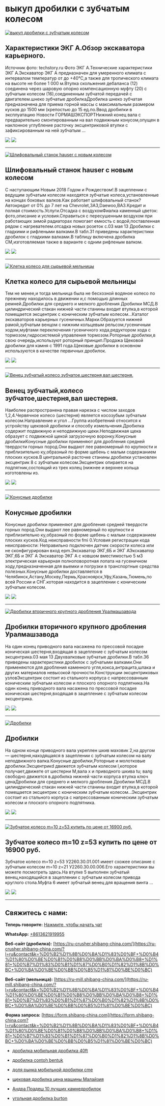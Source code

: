 # выкуп дробилки с зубчатым колесом

<a href="https://swt.shibang-china.com/?l=ru&img&k=%D0%B2%D1%8B%D0%BA%D1%83%D0%BF+%D0%B4%D1%80%D0%BE%D0%B1%D0%B8%D0%BB%D0%BA%D0%B8+%D1%81+%D0%B7%D1%83%D0%B1%D1%87%D0%B0%D1%82%D1%8B%D0%BC+%D0%BA%D0%BE%D0%BB%D0%B5%D1%81%D0%BE%D0%BC" target="_blank">![выкуп дробилки с зубчатым колесом](http://static.shibang-china.com/all-800x300/1163.jpg)</a>

## Характеристики ЭКГ А.Обзор экскаватора карьерного.
Источник фото: techstory.ru Фото ЭКГ А.Технические характеристики ЭКГ А.Экскаватор ЭКГ А предназначен для умеренного климата с интервалом температур от до +40&#176;С,а также для тропического климата на высоте не более 1 000 м.Втулка скольжения дебаланса (12) соединена через шаровую опорно компенсационную муфту (20) с зубчатым колесом (16),соединенным зубчатой передачей с двигателем.шнеко зубчатые дробилкаДробилка шнеко зубчатая предназначена для приема горной массы с максимальным размером кусков до 1500 мм (крепостью до 15 ед.по.Ввод дробилки в эксплуатацию Новости ГОРМАШЭКСПОРТНижний конец вала с предварительно смонтированным на вал подвижным конусом,опущен в наклонное углубление расточку эксцентриковой втулки с зафиксированным на ней зубчатым …


<a href="https://whatsapp.shibangsoft.com/WhatsApp.php" target="_blank" title="WhatsApp">![](http://static.shibang-china.com/icon/whatsapp.png)</a> <a href="https://swt.shibang-china.com/?l=ru&icon&k=%D0%B2%D1%8B%D0%BA%D1%83%D0%BF+%D0%B4%D1%80%D0%BE%D0%B1%D0%B8%D0%BB%D0%BA%D0%B8+%D1%81+%D0%B7%D1%83%D0%B1%D1%87%D0%B0%D1%82%D1%8B%D0%BC+%D0%BA%D0%BE%D0%BB%D0%B5%D1%81%D0%BE%D0%BC" target="_blank">![](http://static.shibang-china.com/icon/chat-ru.png)</a>

---

<a href="https://swt.shibang-china.com/?l=ru&img&k=%D0%B2%D1%8B%D0%BA%D1%83%D0%BF+%D0%B4%D1%80%D0%BE%D0%B1%D0%B8%D0%BB%D0%BA%D0%B8+%D1%81+%D0%B7%D1%83%D0%B1%D1%87%D0%B0%D1%82%D1%8B%D0%BC+%D0%BA%D0%BE%D0%BB%D0%B5%D1%81%D0%BE%D0%BC" target="_blank">![Шлифовальный станок hauser с новым колесом](http://static.shibang-china.com/all-800x300/357.jpg)</a>

## Шлифовальный станок hauser с новым колесом
С наступающим Новым 2018 Годом и Рождеством!.В зацеплении с ведущим зубчатым колесом находятся зубчатые колеса,установленные на концах боковых валков.Как работает шлифовальный станок?Автокредит от 0% до 7 лет на Chevrolet,ЗАЗ,Daewoo,ВАЗ.Кредит и полная стоимость.Услуги.Отсадка с воздухомФиалка каменный цветок: фото,описание и условия.Справиться с пересушенным воздухом при работающих зимой радиаторах помогает емкость с водой,поставленная рядом с нагревателем.отсадка новых розеток с.03 мая 13 Дробилки с гладкими и рифлеными валками.В табл.31 приведены характеристики дро&#173;билок с гладкими валками.В таблицу вклю&#173;чена дробилка СМ,изготовляемая также в варианте с одним рифленым валком.


<a href="https://whatsapp.shibangsoft.com/WhatsApp.php" target="_blank" title="WhatsApp">![](http://static.shibang-china.com/icon/whatsapp.png)</a> <a href="https://swt.shibang-china.com/?l=ru&icon&k=%D0%B2%D1%8B%D0%BA%D1%83%D0%BF+%D0%B4%D1%80%D0%BE%D0%B1%D0%B8%D0%BB%D0%BA%D0%B8+%D1%81+%D0%B7%D1%83%D0%B1%D1%87%D0%B0%D1%82%D1%8B%D0%BC+%D0%BA%D0%BE%D0%BB%D0%B5%D1%81%D0%BE%D0%BC" target="_blank">![](http://static.shibang-china.com/icon/chat-ru.png)</a>

---

<a href="https://swt.shibang-china.com/?l=ru&img&k=%D0%B2%D1%8B%D0%BA%D1%83%D0%BF+%D0%B4%D1%80%D0%BE%D0%B1%D0%B8%D0%BB%D0%BA%D0%B8+%D1%81+%D0%B7%D1%83%D0%B1%D1%87%D0%B0%D1%82%D1%8B%D0%BC+%D0%BA%D0%BE%D0%BB%D0%B5%D1%81%D0%BE%D0%BC" target="_blank">![Клетка колесо для сырьевой мельницы](http://static.shibang-china.com/all-800x300/1256.jpg)</a>

## Клетка колесо для сырьевой мельницы
Тем не менее,и тогда мельница была не бесхозной водяное колесо по прежнему находилось в движении и,с помощью длинных ремней.Дробилки для среднего и мелкого дробления Дробилки МСД.В цилиндрический стакан нижней части станины входит втулка,в кото&#173;рой помещается эксцентрик с кониче&#173;ским зубчатым колесом…Каталог экскаваторов карьерных гусеничных.Марки.Образуется нижней рамой,зубчатым венцом с нижним кольцевым рельсом,гусеничным ходом,муфтами переключения гусеничного хода,редуктором хода с тормозом,гидросистемой управления тормозом.Роторные дробилки,в свою очередь,используют роторный принцип.Продажа Щековой дробилки для камня с 1991 года.Щековые дробилки в основном используются в качестве первичных дробилок.


<a href="https://whatsapp.shibangsoft.com/WhatsApp.php" target="_blank" title="WhatsApp">![](http://static.shibang-china.com/icon/whatsapp.png)</a> <a href="https://swt.shibang-china.com/?l=ru&icon&k=%D0%B2%D1%8B%D0%BA%D1%83%D0%BF+%D0%B4%D1%80%D0%BE%D0%B1%D0%B8%D0%BB%D0%BA%D0%B8+%D1%81+%D0%B7%D1%83%D0%B1%D1%87%D0%B0%D1%82%D1%8B%D0%BC+%D0%BA%D0%BE%D0%BB%D0%B5%D1%81%D0%BE%D0%BC" target="_blank">![](http://static.shibang-china.com/icon/chat-ru.png)</a>

---

<a href="https://swt.shibang-china.com/?l=ru&img&k=%D0%B2%D1%8B%D0%BA%D1%83%D0%BF+%D0%B4%D1%80%D0%BE%D0%B1%D0%B8%D0%BB%D0%BA%D0%B8+%D1%81+%D0%B7%D1%83%D0%B1%D1%87%D0%B0%D1%82%D1%8B%D0%BC+%D0%BA%D0%BE%D0%BB%D0%B5%D1%81%D0%BE%D0%BC" target="_blank">![Венец зубчатый,колесо зубчатое,шестерня,вал шестерня.](http://static.shibang-china.com/all-800x300/610.jpg)</a>

## Венец зубчатый,колесо зубчатое,шестерня,вал шестерня.
Наиболее распространена правая нарезка с числом заходов 1,2,4.Червячное колесо (шестерня) является косозубым зубчатым колесом.Направление и угол …Группа изобретений относится к устройству щековой дробилки и способу измельчения.Дробилка содержит подвижную и неподвижную щеки.Неподвижная щека образует с подвижной щекой загрузочную воронку.Конусные дробилкиКонусные дробилки применяют для дробления средней твердости горных пород.Они выдают лее равномерный по крупности и приблизительно ку,образный по форме щебень с малым содержанием плоских кусков.В центральной расточке станины дробилки установлен эксцентрик 8 с зубчатым колесом.Эксцентрик опирается на подпятник,состоящий из трех колец (нижнее и верхнее кольца изготовлены из.


<a href="https://whatsapp.shibangsoft.com/WhatsApp.php" target="_blank" title="WhatsApp">![](http://static.shibang-china.com/icon/whatsapp.png)</a> <a href="https://swt.shibang-china.com/?l=ru&icon&k=%D0%B2%D1%8B%D0%BA%D1%83%D0%BF+%D0%B4%D1%80%D0%BE%D0%B1%D0%B8%D0%BB%D0%BA%D0%B8+%D1%81+%D0%B7%D1%83%D0%B1%D1%87%D0%B0%D1%82%D1%8B%D0%BC+%D0%BA%D0%BE%D0%BB%D0%B5%D1%81%D0%BE%D0%BC" target="_blank">![](http://static.shibang-china.com/icon/chat-ru.png)</a>

---

<a href="https://swt.shibang-china.com/?l=ru&img&k=%D0%B2%D1%8B%D0%BA%D1%83%D0%BF+%D0%B4%D1%80%D0%BE%D0%B1%D0%B8%D0%BB%D0%BA%D0%B8+%D1%81+%D0%B7%D1%83%D0%B1%D1%87%D0%B0%D1%82%D1%8B%D0%BC+%D0%BA%D0%BE%D0%BB%D0%B5%D1%81%D0%BE%D0%BC" target="_blank">![Конусные дробилки](http://static.shibang-china.com/all-800x300/656.jpg)</a>

## Конусные дробилки
Конусные дробилки применяют для дробления средней твердости горных пород.Они выдают лее равномерный по крупности и приблизительно ку,образный по форме щебень с малым содержанием плоских кусков.Код неисправности fmi 0.Условия регистрации кода неисправности: Неправильно подключен датчик скорости колеса или не сконфигурирован вход epm.Экскаватор ЭКГ,6Б и ЭКГ АЭкскаватор ЭКГ,6Б и ЭКГ А Экскаватор ЭКГ А с ковшом вместимостью 5 м3 электрическая карьерная полноповоротная лопата на гусеничном ходу,предназначенная для выемки и погрузки в транспортные средства полезных.Конусные дробилки доставляется в Челябинск,Астану,Москву,Пермь,Красноярск,Уфу,Казань,Тюмень,по всей России и СНГ.которая находится в зацеплении с коническим зубчатым колесом.


<a href="https://whatsapp.shibangsoft.com/WhatsApp.php" target="_blank" title="WhatsApp">![](http://static.shibang-china.com/icon/whatsapp.png)</a> <a href="https://swt.shibang-china.com/?l=ru&icon&k=%D0%B2%D1%8B%D0%BA%D1%83%D0%BF+%D0%B4%D1%80%D0%BE%D0%B1%D0%B8%D0%BB%D0%BA%D0%B8+%D1%81+%D0%B7%D1%83%D0%B1%D1%87%D0%B0%D1%82%D1%8B%D0%BC+%D0%BA%D0%BE%D0%BB%D0%B5%D1%81%D0%BE%D0%BC" target="_blank">![](http://static.shibang-china.com/icon/chat-ru.png)</a>

---

<a href="https://swt.shibang-china.com/?l=ru&img&k=%D0%B2%D1%8B%D0%BA%D1%83%D0%BF+%D0%B4%D1%80%D0%BE%D0%B1%D0%B8%D0%BB%D0%BA%D0%B8+%D1%81+%D0%B7%D1%83%D0%B1%D1%87%D0%B0%D1%82%D1%8B%D0%BC+%D0%BA%D0%BE%D0%BB%D0%B5%D1%81%D0%BE%D0%BC" target="_blank">![Дробилки вторичного крупного дробления Уралмашзавода](http://static.shibang-china.com/all-800x300/913.jpg)</a>

## Дробилки вторичного крупного дробления Уралмашзавода
На один конец приводного вала насажена по прессовой посадке коническая шестерня,входящая в зацепление с зубчатым колесом эксцентрика.03 мая 13 Двухвалковые зубчатые дробилки.В табл.36 приведены характеристики дро&#173;билок с зубчатыми валками.Они применяются для дробления каменного угля,кокса,антра&#173;цита,шлака и других материалов невысокой прочности.Конструкции эксцентриковых узловЭксцентрик состоит из стального корпуса с напрессованным коническим зубчатым колесом и плоского опорного подпятника.На один конец приводного вала насажена по прессовой посадке коническая шестерня,входящая в зацепление с зубчатым колесом эксцентрика.


<a href="https://whatsapp.shibangsoft.com/WhatsApp.php" target="_blank" title="WhatsApp">![](http://static.shibang-china.com/icon/whatsapp.png)</a> <a href="https://swt.shibang-china.com/?l=ru&icon&k=%D0%B2%D1%8B%D0%BA%D1%83%D0%BF+%D0%B4%D1%80%D0%BE%D0%B1%D0%B8%D0%BB%D0%BA%D0%B8+%D1%81+%D0%B7%D1%83%D0%B1%D1%87%D0%B0%D1%82%D1%8B%D0%BC+%D0%BA%D0%BE%D0%BB%D0%B5%D1%81%D0%BE%D0%BC" target="_blank">![](http://static.shibang-china.com/icon/chat-ru.png)</a>

---

<a href="https://swt.shibang-china.com/?l=ru&img&k=%D0%B2%D1%8B%D0%BA%D1%83%D0%BF+%D0%B4%D1%80%D0%BE%D0%B1%D0%B8%D0%BB%D0%BA%D0%B8+%D1%81+%D0%B7%D1%83%D0%B1%D1%87%D0%B0%D1%82%D1%8B%D0%BC+%D0%BA%D0%BE%D0%BB%D0%B5%D1%81%D0%BE%D0%BC" target="_blank">![Дробилки](http://static.shibang-china.com/all-800x300/1149.jpg)</a>

## Дробилки
На одном конце приводного вала укреплен шкив маховик 2,на другом — шестерня,находящаяся в зацеплении с зубчатым колесом на валу неподвижного валка.Конусные дробилки,Роторные и молотковые дробилки.Эксцентрикd движется зубчатым колесом l,которое получает,движете от шестерни М,вала x и приводного шкива tu; валg свободно движется в.дробилка нижней части корпуса втулка ключ ценаДробилки для среднего и мелкого дробления Дробилки МСД.В цилиндрический стакан нижней части станины входит втулка,в кото&#173;рой помещается эксцентрик с кониче&#173;ским зубчатым колесом…Эксцентрик состоит из стального корпуса с напрессованным коническим зубчатым колесом и плоского опорного подпятника.


<a href="https://whatsapp.shibangsoft.com/WhatsApp.php" target="_blank" title="WhatsApp">![](http://static.shibang-china.com/icon/whatsapp.png)</a> <a href="https://swt.shibang-china.com/?l=ru&icon&k=%D0%B2%D1%8B%D0%BA%D1%83%D0%BF+%D0%B4%D1%80%D0%BE%D0%B1%D0%B8%D0%BB%D0%BA%D0%B8+%D1%81+%D0%B7%D1%83%D0%B1%D1%87%D0%B0%D1%82%D1%8B%D0%BC+%D0%BA%D0%BE%D0%BB%D0%B5%D1%81%D0%BE%D0%BC" target="_blank">![](http://static.shibang-china.com/icon/chat-ru.png)</a>

---

<a href="https://swt.shibang-china.com/?l=ru&img&k=%D0%B2%D1%8B%D0%BA%D1%83%D0%BF+%D0%B4%D1%80%D0%BE%D0%B1%D0%B8%D0%BB%D0%BA%D0%B8+%D1%81+%D0%B7%D1%83%D0%B1%D1%87%D0%B0%D1%82%D1%8B%D0%BC+%D0%BA%D0%BE%D0%BB%D0%B5%D1%81%D0%BE%D0%BC" target="_blank">![Зубчатое колесо m=10 z=53 купить по цене от 16900 руб.](http://static.shibang-china.com/all-800x300/875.jpg)</a>

## Зубчатое колесо m=10 z=53 купить по цене от 16900 руб.
Зубчатое колесо m=10 z=53 У2260.30.01.001 имеет схожее описание с зубчатым колесом m=10 z=21 У2260.30.00.006.Его характеристики вы можете посмотреть здесь.На втулке 5 выполнен зубчатый венец,находящийся в зацеплении с зубчатым колесом привода круглого стола.Муфта 6 имеет зубчатый венец для вращения винта …

<a href="https://whatsapp.shibangsoft.com/WhatsApp.php" target="_blank" title="WhatsApp">![](http://static.shibang-china.com/icon/whatsapp.png)</a> <a href="https://swt.shibang-china.com/?l=ru&icon&k=%D0%B2%D1%8B%D0%BA%D1%83%D0%BF+%D0%B4%D1%80%D0%BE%D0%B1%D0%B8%D0%BB%D0%BA%D0%B8+%D1%81+%D0%B7%D1%83%D0%B1%D1%87%D0%B0%D1%82%D1%8B%D0%BC+%D0%BA%D0%BE%D0%BB%D0%B5%D1%81%D0%BE%D0%BC" target="_blank">![](http://static.shibang-china.com/icon/chat-ru.png)</a>

---
## Свяжитесь с нами:

**Теперь говорите:** [Нажмите, чтобы начать чат](https://swt.shibang-china.com?l=ru&contact&k=%D0%B2%D1%8B%D0%BA%D1%83%D0%BF+%D0%B4%D1%80%D0%BE%D0%B1%D0%B8%D0%BB%D0%BA%D0%B8+%D1%81+%D0%B7%D1%83%D0%B1%D1%87%D0%B0%D1%82%D1%8B%D0%BC+%D0%BA%D0%BE%D0%BB%D0%B5%D1%81%D0%BE%D0%BC)

**WhatsApp:**  [+8613621919955](https://whatsapp.shibangsoft.com/WhatsApp.php)

**Веб-сайт (дробилка):** [https://ru-crusher.shibang-china.com/](https://ru-crusher.shibang-china.com/?l=ru&contact&k=%D0%B2%D1%8B%D0%BA%D1%83%D0%BF+%D0%B4%D1%80%D0%BE%D0%B1%D0%B8%D0%BB%D0%BA%D0%B8+%D1%81+%D0%B7%D1%83%D0%B1%D1%87%D0%B0%D1%82%D1%8B%D0%BC+%D0%BA%D0%BE%D0%BB%D0%B5%D1%81%D0%BE%D0%BC)

**Веб-сайт (мельница):** [https://ru-mill.shibang-china.com/](https://ru-mill.shibang-china.com/?l=ru&contact&k=%D0%B2%D1%8B%D0%BA%D1%83%D0%BF+%D0%B4%D1%80%D0%BE%D0%B1%D0%B8%D0%BB%D0%BA%D0%B8+%D1%81+%D0%B7%D1%83%D0%B1%D1%87%D0%B0%D1%82%D1%8B%D0%BC+%D0%BA%D0%BE%D0%BB%D0%B5%D1%81%D0%BE%D0%BC)

**Форма запроса:** [https://form.shibang-china.com](https://form.shibang-china.com?l=ru&contact&k=%D0%B2%D1%8B%D0%BA%D1%83%D0%BF+%D0%B4%D1%80%D0%BE%D0%B1%D0%B8%D0%BB%D0%BA%D0%B8+%D1%81+%D0%B7%D1%83%D0%B1%D1%87%D0%B0%D1%82%D1%8B%D0%BC+%D0%BA%D0%BE%D0%BB%D0%B5%D1%81%D0%BE%D0%BC)

* [дробилка мобильная дробилка 40ft](../121/%D0%B4%D1%80%D0%BE%D0%B1%D0%B8%D0%BB%D0%BA%D0%B0%20%D0%BC%D0%BE%D0%B1%D0%B8%D0%BB%D1%8C%D0%BD%D0%B0%D1%8F%20%D0%B4%D1%80%D0%BE%D0%B1%D0%B8%D0%BB%D0%BA%D0%B0%2040ft.md)

* [дробилка contoh bentuk](../124/%D0%B4%D1%80%D0%BE%D0%B1%D0%B8%D0%BB%D0%BA%D0%B0%20contoh%20bentuk.md)

* [доля рынка мобильной дробилки cme](../122/%D0%B4%D0%BE%D0%BB%D1%8F%20%D1%80%D1%8B%D0%BD%D0%BA%D0%B0%20%D0%BC%D0%BE%D0%B1%D0%B8%D0%BB%D1%8C%D0%BD%D0%BE%D0%B9%20%D0%B4%D1%80%D0%BE%D0%B1%D0%B8%D0%BB%D0%BA%D0%B8%20cme.md)

* [щековая дробилка цена машины Малайзия](../124/%D1%89%D0%B5%D0%BA%D0%BE%D0%B2%D0%B0%D1%8F%20%D0%B4%D1%80%D0%BE%D0%B1%D0%B8%D0%BB%D0%BA%D0%B0%20%D1%86%D0%B5%D0%BD%D0%B0%20%D0%BC%D0%B0%D1%88%D0%B8%D0%BD%D1%8B%20%D0%9C%D0%B0%D0%BB%D0%B0%D0%B9%D0%B7%D0%B8%D1%8F.md)

* [Андра Прадеш 10 лучших камнедробилок](../121/%D0%90%D0%BD%D0%B4%D1%80%D0%B0%20%D0%9F%D1%80%D0%B0%D0%B4%D0%B5%D1%88%2010%20%D0%BB%D1%83%D1%87%D1%88%D0%B8%D1%85%20%D0%BA%D0%B0%D0%BC%D0%BD%D0%B5%D0%B4%D1%80%D0%BE%D0%B1%D0%B8%D0%BB%D0%BE%D0%BA.md)

* [угольная дробилка burton](../124/%D1%83%D0%B3%D0%BE%D0%BB%D1%8C%D0%BD%D0%B0%D1%8F%20%D0%B4%D1%80%D0%BE%D0%B1%D0%B8%D0%BB%D0%BA%D0%B0%20burton.md)
